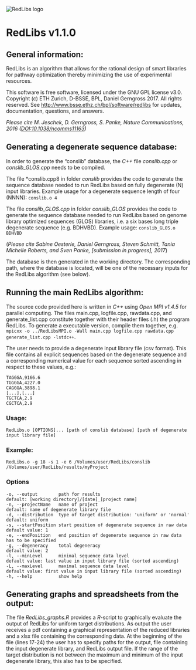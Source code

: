 ![RedLibs logo](http://www.bpl.ethz.ch/software/redlibs/RedLibs200px.png)
# RedLibs v1.1.0
## General information:
RedLibs is an algorithm that allows for the rational design of smart libraries for pathway optimization thereby minimizing the use of experimental resources.

This software is free software, licensed under the GNU GPL license v3.0. Copyright (c) ETH Zurich, D-BSSE, BPL, Daniel Gerngross 2017. All rights reserved. See http://www.bsse.ethz.ch/bpl/software/redlibs for updates, documentation, questions, and answers.

*Please cite M. Jeschek, D. Gerngross, S. Panke, Nature Communications, 2016 ([DOI:10.1038/ncomms11163](http://www.nature.com/articles/ncomms11163))*

## Generating a degenerate sequence database:
In order to generate the “conslib” database, the *C++* file *conslib.cpp* or *conslib_GLOS.cpp* needs to be compiled.

The file *conslib.cpp8 in folder *conslib* provides the code to generate the sequence database needed to run RedLibs based on fully degenerate (N) input libraries. Example usage for a degenerate sequence length of four (NNNN): `conslib.o 4`

The file *conslib_GLOS.cpp* in folder *conslib_GLOS* provides the code to generate the sequence database needed to run RedLibs based on genome library optimized sequences (GLOS) libraries, i.e. a six bases long triple degenerate sequence (e.g. BDHVBD). Example usage: `conslib_GLOS.o BDHVBD`

(*Please cite Sabine Oesterle, Daniel Gerngross, Steven Schmitt, Tania Michelle Roberts, and Sven Panke, [submission in progress], 2017*)

The database is then generated in the working directory. The corresponding path, where the database is located, will be one of the necessary inputs for the RedLibs algorithm (see below).

## Running the main RedLibs algorithm:
The source code provided here is written in *C++* using *Open MPI v1.4.5* for parallel computing. The files main.cpp, logfile.cpp, rawdata.cpp, and generate_list.cpp constitute together with their header files (.h) the program RedLibs. To generate a executable version, compile them together, e.g. `mpicxx -o ../RedLibsMPI.o -Wall main.cpp logfile.cpp rawdata.cpp generate_list.cpp -lstdc++`.

The user needs to provide a degenerate input library file (csv format). This file contains all explicit sequences based on the degenerate sequence and a corresponding numerical value for each sequence sorted ascending in respect to these values, e.g.:

```
TAGGGA,9166.6
TGGGGA,4227.0
CAGGGA,3898.1
[...],[...]
TGCTCA,2.9
CGCTCA,2.9
```

### Usage:
`RedLibs.o [OPTIONS]... [path of conslib database] [path of degenerate input library file]`

### Example:
`RedLibs.o -g 18 -s 1 -e 6 /Volumes/user/RedLibs/conslib /Volumes/user/RedLibs/results/myProject`

### Options
```
-o, --output		path for results
default: [working directory]/[date]_[project name]
-n, --projectName	name of project
default: name of degenerate library file
-d, --distribution	type of target distribution: 'uniform' or 'normal'
default: uniform
-s, --startPosition	start position of degenerate sequence in raw data
default value: 1
-e, --endPosition	end position of degenerate sequence in raw data has to be specified
-g, --degeneracy	total degeneracy
default value: 2
-l, --minLevel		minimal sequence data level
default value: last value in input library file (sorted ascending)
-L, --maxLevel		maximal sequence data level
default value: first value in input library file (sorted ascending)
-h, --help          show help
```

## Generating graphs and spreadsheets from the output:
The file *RedLibs_graphs.R* provides a *R*-script to graphically evaluate the output of RedLibs for uniform target distributions. As output the user receives a pdf containing a graphical representation of the reduced libraries and a xlsx file containing the corresponding data. At the beginning of the file (lines 17-24) the user has to specify paths for the output, file containing the input degenerate library, and RedLibs output file. If the range of the target distribution is not between the maximum and minimum of the input degenerate library, this also has to be specified.